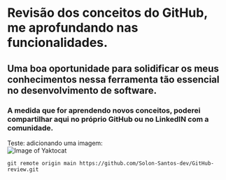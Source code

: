 # Revisão dos conceitos do GitHub, me aprofundando nas funcionalidades.

## Uma boa oportunidade para solidificar os meus conhecimentos nessa ferramenta tão essencial no desenvolvimento de software.

### A medida que for aprendendo novos conceitos, poderei compartilhar aqui no próprio GitHub ou no LinkedIN com a comunidade.

Teste:
adicionando uma imagem: 
<br>
![Image of Yaktocat](https://octodex.github.com/images/yaktocat.png)

```
git remote origin main https://github.com/Solon-Santos-dev/GitHub-review.git
```


